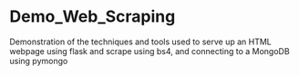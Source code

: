 # Demo_Web_Scraping
Demonstration of the techniques and tools used to serve up an HTML webpage using flask and scrape using bs4, and connecting to a MongoDB using pymongo
